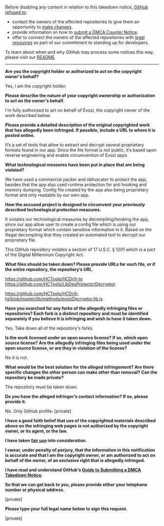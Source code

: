 Before disabling any content in relation to this takedown notice, [GitHub refused to](https://www.reddit.com/r/github/comments/p350jz/my_independent_opensource_organization_received_a/):
- contact the owners of the affected repositories to give them an opportunity to [make changes](https://docs.github.com/en/github/site-policy/dmca-takedown-policy#a-how-does-this-actually-work).
- provide information on how to [submit a DMCA Counter Notice](https://docs.github.com/en/articles/guide-to-submitting-a-dmca-counter-notice).
- offer to connect the owners of the affected repositories with [legal resources](https://github.blog/2020-11-16-standing-up-for-developers-youtube-dl-is-back/#developer-defense-fund) as part of our commitment to standing up for developers.

To learn about when and why GitHub may process some notices this way, please visit our [README](https://github.com/github/dmca/blob/master/README.md).

---

**Are you the copyright holder or authorized to act on the copyright owner's behalf?**

Yes, I am the copyright holder.

**Please describe the nature of your copyright ownership or authorization to act on the owner's behalf.**

I'm fully authorized to act on behalf of Evozi, the copyright owner of the work described below.

**Please provide a detailed description of the original copyrighted work that has allegedly been infringed. If possible, include a URL to where it is posted online.**

It’s a set of tools that allow to extract and decrypt several proprietary formats found in our app. Since the file format is not public, it’s based upon reverse engineering and enable circumvention of Evozi apps

**What technological measures have been put in place that are being violated?**

We have used a commercial packer and obfuscator to protect the app, besides that the app also used runtime protection for anti hooking and memory dumping. Config file created by the app also being proprietary format and only readable by our own app.

**How the accused project is designed to circumvent your previously described technological protection measures.**

It violates our technological measures by decompiling/hooking the app, since our app allow user to create a config file which is using our proprietary format which contain sensitive information in it. Based on the illegal decompiling that they created an automated tool to decrypt our proprietary file.

This GitHub repository violates a section of 17 U.S.C. § 1201 which is a part of the Digital Millennium Copyright Act.

**What files should be taken down? Please provide URLs for each file, or if the entire repository, the repository’s URL.**

https://github.com/HCTools/HCDrill-tg  
https://github.com/HCTools/LibDexProtectorDecryptor

https://github.com/HCTools/HCDrill-tg/blob/master/lib/methods/evoziDecryptor.lib.js

**Have you searched for any forks of the allegedly infringing files or repositories? Each fork is a distinct repository and must be identified separately if you believe it is infringing and wish to have it taken down.**

Yes. Take down all of the repository's forks.

**Is the work licensed under an open source license? If so, which open source license? Are the allegedly infringing files being used under the open source license, or are they in violation of the license?**

No it is not.

**What would be the best solution for the alleged infringement? Are there specific changes the other person can make other than removal? Can the repository be made private?**

The repository must be taken down.

**Do you have the alleged infringer’s contact information? If so, please provide it.**

No. Only GitHub profile: [private]

**I have a good faith belief that use of the copyrighted materials described above on the infringing web pages is not authorized by the copyright owner, or its agent, or the law.**

**I have taken <a href="https://www.lumendatabase.org/topics/22">fair use</a> into consideration.**

**I swear, under penalty of perjury, that the information in this notification is accurate and that I am the copyright owner, or am authorized to act on behalf of the owner, of an exclusive right that is allegedly infringed.**

**I have read and understand GitHub's <a href="https://docs.github.com/articles/guide-to-submitting-a-dmca-takedown-notice/">Guide to Submitting a DMCA Takedown Notice</a>.**

**So that we can get back to you, please provide either your telephone number or physical address.**

[private]

**Please type your full legal name below to sign this request.**

[private]
